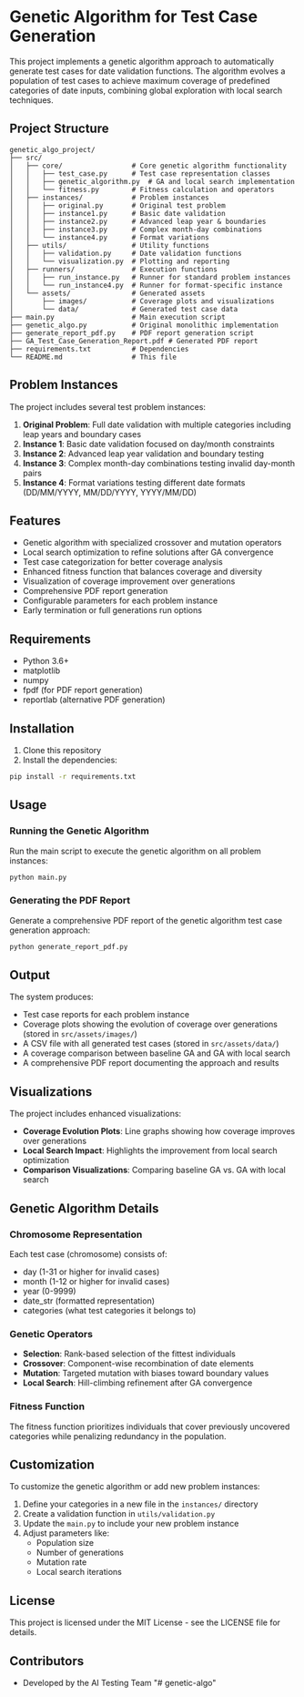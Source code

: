 # Genetic Algorithm for Test Case Generation

This project implements a genetic algorithm approach to automatically generate test cases for date validation functions. The algorithm evolves a population of test cases to achieve maximum coverage of predefined categories of date inputs, combining global exploration with local search techniques.

## Project Structure

```
genetic_algo_project/
├── src/
│   ├── core/                 # Core genetic algorithm functionality
│   │   ├── test_case.py      # Test case representation classes
│   │   ├── genetic_algorithm.py  # GA and local search implementation
│   │   └── fitness.py        # Fitness calculation and operators
│   ├── instances/            # Problem instances
│   │   ├── original.py       # Original test problem
│   │   ├── instance1.py      # Basic date validation
│   │   ├── instance2.py      # Advanced leap year & boundaries
│   │   ├── instance3.py      # Complex month-day combinations
│   │   └── instance4.py      # Format variations
│   ├── utils/                # Utility functions
│   │   ├── validation.py     # Date validation functions
│   │   └── visualization.py  # Plotting and reporting
│   ├── runners/              # Execution functions
│   │   ├── run_instance.py   # Runner for standard problem instances
│   │   └── run_instance4.py  # Runner for format-specific instance
│   └── assets/               # Generated assets
│       ├── images/           # Coverage plots and visualizations
│       └── data/             # Generated test case data
├── main.py                   # Main execution script
├── genetic_algo.py           # Original monolithic implementation
├── generate_report_pdf.py    # PDF report generation script
├── GA_Test_Case_Generation_Report.pdf # Generated PDF report
├── requirements.txt          # Dependencies
└── README.md                 # This file
```

## Problem Instances

The project includes several test problem instances:

1. **Original Problem**: Full date validation with multiple categories including leap years and boundary cases
2. **Instance 1**: Basic date validation focused on day/month constraints
3. **Instance 2**: Advanced leap year validation and boundary testing
4. **Instance 3**: Complex month-day combinations testing invalid day-month pairs
5. **Instance 4**: Format variations testing different date formats (DD/MM/YYYY, MM/DD/YYYY, YYYY/MM/DD)

## Features

- Genetic algorithm with specialized crossover and mutation operators
- Local search optimization to refine solutions after GA convergence
- Test case categorization for better coverage analysis
- Enhanced fitness function that balances coverage and diversity
- Visualization of coverage improvement over generations
- Comprehensive PDF report generation
- Configurable parameters for each problem instance
- Early termination or full generations run options

## Requirements

- Python 3.6+
- matplotlib
- numpy
- fpdf (for PDF report generation)
- reportlab (alternative PDF generation)

## Installation

1. Clone this repository
2. Install the dependencies:

```bash
pip install -r requirements.txt
```

## Usage

### Running the Genetic Algorithm

Run the main script to execute the genetic algorithm on all problem instances:

```bash
python main.py
```

### Generating the PDF Report

Generate a comprehensive PDF report of the genetic algorithm test case generation approach:

```bash
python generate_report_pdf.py
```

## Output

The system produces:

- Test case reports for each problem instance
- Coverage plots showing the evolution of coverage over generations (stored in `src/assets/images/`)
- A CSV file with all generated test cases (stored in `src/assets/data/`)
- A coverage comparison between baseline GA and GA with local search
- A comprehensive PDF report documenting the approach and results

## Visualizations

The project includes enhanced visualizations:

- **Coverage Evolution Plots**: Line graphs showing how coverage improves over generations
- **Local Search Impact**: Highlights the improvement from local search optimization
- **Comparison Visualizations**: Comparing baseline GA vs. GA with local search

## Genetic Algorithm Details

### Chromosome Representation
Each test case (chromosome) consists of:
- day (1-31 or higher for invalid cases)
- month (1-12 or higher for invalid cases)
- year (0-9999)
- date_str (formatted representation)
- categories (what test categories it belongs to)

### Genetic Operators
- **Selection**: Rank-based selection of the fittest individuals
- **Crossover**: Component-wise recombination of date elements
- **Mutation**: Targeted mutation with biases toward boundary values
- **Local Search**: Hill-climbing refinement after GA convergence

### Fitness Function
The fitness function prioritizes individuals that cover previously uncovered categories while penalizing redundancy in the population.

## Customization

To customize the genetic algorithm or add new problem instances:

1. Define your categories in a new file in the `instances/` directory
2. Create a validation function in `utils/validation.py`
3. Update the `main.py` to include your new problem instance
4. Adjust parameters like:
   - Population size
   - Number of generations
   - Mutation rate
   - Local search iterations

## License

This project is licensed under the MIT License - see the LICENSE file for details.

## Contributors

- Developed by the AI Testing Team
"# genetic-algo" 
